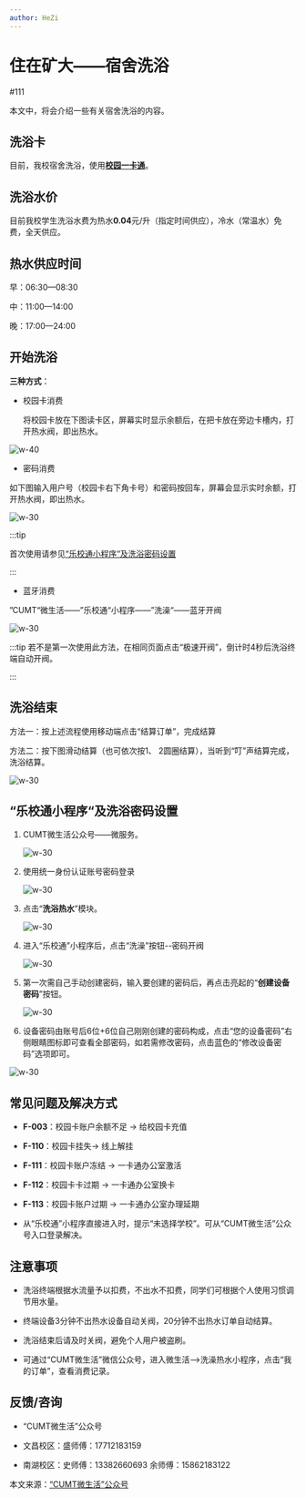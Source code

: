 ```yaml
---
author: HeZi
---
```


# 住在矿大——宿舍洗浴

#111

本文中，将会介绍一些有关宿舍洗浴的内容。

## 洗浴卡

目前，我校宿舍洗浴，使用[**校园一卡通**](/StuWork/Document/CampusCard)。

## 洗浴水价

目前我校学生洗浴水费为热水**0.04**元/升（指定时间供应），冷水（常温水）免费，全天供应。

## 热水供应时间

早：06:30—08:30

中：11:00—14:00

晚：17:00—24:00

## 开始洗浴

**三种方式**：

- 校园卡消费

  将校园卡放在下图读卡区，屏幕实时显示余额后，在把卡放在旁边卡槽内，打开热水阀，即出热水。

![w-40](https://s2.loli.net/2024/08/30/EngyjrGzSa8U5fF.webp)

- 密码消费

如下图输入用户号（校园卡右下角卡号）和密码按回车，屏幕会显示实时余额，打开热水阀，即出热水。

![w-30](https://s2.loli.net/2024/08/30/EYPwbAXHDQWIr74.webp)


:::tip

首次使用请参见[“乐校通小程序“及洗浴密码设置](#乐校通小程序及洗浴密码设置)

:::

- 蓝牙消费

”CUMT“微生活——”乐校通“小程序——”洗澡“——蓝牙开阀

![w-30](https://s2.loli.net/2024/09/03/faNGyO36WreDZ7z.webp)

:::tip
若不是第一次使用此方法，在相同页面点击“极速开阀”，倒计时4秒后洗浴终端自动开阀。

:::

## 洗浴结束

方法一：按上述流程使用移动端点击“结算订单”，完成结算

方法二：按下图滑动结算（也可依次按1、 2圆圈结算），当听到“叮”声结算完成，洗浴结算。

![w-30](https://s2.loli.net/2024/08/30/32IP9AxO5MvueE4.webp)

## “乐校通小程序“及洗浴密码设置

1. CUMT微生活公众号——微服务。

   ![w-30](https://s2.loli.net/2024/08/30/yQZtaSkuJNwLrz5.webp)

2. 使用统一身份认证账号密码登录

   ![w-30](https://s2.loli.net/2024/08/30/ra8gFtmPWYyvAZK.webp)

3. 点击“**洗浴热水**”模块。

   ![w-30](https://s2.loli.net/2024/08/30/RJalCMATn9dpciu.webp)

4. 进入“乐校通”小程序后，点击“洗澡”按钮--密码开阀

   ![w-30](https://s2.loli.net/2024/08/30/Ujqy6fwzoKQtGV2.webp)

5. 第一次需自己手动创建密码，输入要创建的密码后，再点击亮起的“**创建设备密码**”按钮。

   ![w-30](https://s2.loli.net/2024/08/30/xsMezZQEF1G8W4R.webp)

6. 设备密码由账号后6位+6位自己刚刚创建的密码构成，点击“您的设备密码”右侧眼睛图标即可查看全部密码，如若需修改密码，点击蓝色的“修改设备密码”选项即可。

![w-30](https://s2.loli.net/2024/08/30/ybGaTIJz2RO8X6L.webp)

## 常见问题及解决方式

- **F-003**：校园卡账户余额不足 → 给校园卡充值

- **F-110**：校园卡挂失→ 线上解挂

- **F-111**：校园卡账户冻结 → 一卡通办公室激活

- **F-112**：校园卡卡过期 → 一卡通办公室换卡

- **F-113**：校园卡账户过期 → 一卡通办公室办理延期

- 从“乐校通”小程序直接进入时，提示“未选择学校”。可从“CUMT微生活”公众号入口登录解决。

## 注意事项

- 洗浴终端根据水流量予以扣费，不出水不扣费，同学们可根据个人使用习惯调节用水量。

- 终端设备3分钟不出热水设备自动关阀，20分钟不出热水订单自动结算。

- 洗浴结束后请及时关阀，避免个人用户被盗刷。

- 可通过“CUMT微生活”微信公众号，进入微生活-->洗澡热水小程序，点击“我的订单”，查看消费记录。

## 反馈/咨询


- “CUMT微生活”公众号

- 文昌校区：盛师傅：17712183159

- 南湖校区：史师傅：13382660693 余师傅：15862183122



本文来源：[“CUMT微生活”公众号](https://mp.weixin.qq.com/s/QyC9RM-m83QyQLi2_f0v-g)